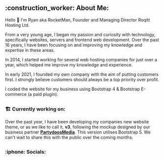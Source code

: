 <h2> :construction_worker: About Me:</h2>

Hello 👋 I'm Ryan aka RocketMan, Founder and Managing Director Roqitt Hosting Ltd.

From a very young age, I began my passion and curiosity with technology, specifically websites, servers and frontend web development. Over the past 16 years, I have been focusing on and improving my knowledge and expertise in these areas.

In 2014, I started working for several web hosting companies for just over a year, which helped me improve my knowledge and experience.

In early 2021, I founded my own company with the aim of putting customers first. I strongly believe customers should always be a top priority over profit.

I coded the website for my business using Bootstrap 4 & Bootstrap E-commerce (a paid plugin).

##

#### <h3>:building_construction: Currently working on:</h3>

Over the past year, I have been developing my companies new website theme, or as we like to call it, <strong>v3</strong>, following the mockup designed by our business partner <strong><a href="https://partydoosmedia.com/" target="_blank">PartydoosMedia</a></strong>. This version utilises Bootstrap 5. We can't wait to share this with the public over the coming months.

##

<h3>:iphone: Socials:</h3>
<!--
**TheR0cketMan/TheR0cketMan** is a ✨ _special_ ✨ repository because its `README.md` (this file) appears on your GitHub profile.

Here are some ideas to get you started:

- 🔭 I’m currently working on ...
- 🌱 I’m currently learning ...
- 👯 I’m looking to collaborate on ...
- 🤔 I’m looking for help with ...
- 💬 Ask me about ...
- 📫 How to reach me: ...
- 😄 Pronouns: ...
- ⚡ Fun fact: ...
-->
##

[![trophy](https://github-profile-trophy.vercel.app/?username=TheR0cketMan)](https://github.com/ryo-ma/github-profile-trophy)
